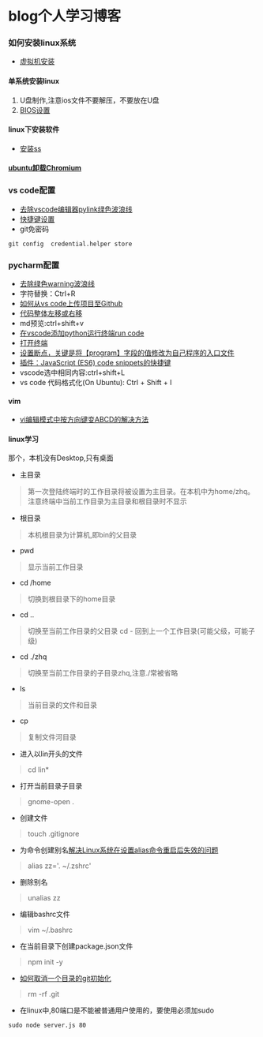 # blog个人学习博客
### 如何安装linux系统
* [虚拟机安装](https://xiedaimala.com/tasks/11ad5683-7e18-4883-879d-8425e6a6ceb7video_tutorials/7e65ef68-50e1-49a8-9c44-7f9b2772d0ae)
#### 单系统安装linux
1. U盘制作,注意ios文件不要解压，不要放在U盘
2. [BIOS设置](https://ywnz.com/linuxjc/3803.html)
#### linux下安装软件
* [安装ss](https://github.com/Shadowsocks-Wiki/shadowsocks/blob/master/6-linux-setup-guide-cn.md)

#### [ubuntu卸载Chromium](https://www.jianshu.com/p/3d4c4d415442)


### vs code配置
* [去除vscode编辑器pylink绿色波浪线](https://www.jianshu.com/p/6a125a2ae7f2)
* [快捷键设置](https://jingyan.baidu.com/article/9faa7231ef1383473c28cb12.html)
* git免密码
```
git config  credential.helper store     
```
### pycharm配置
* [去除绿色warning波浪线](https://blog.csdn.net/xiemanr/article/details/72583718)
* 字符替换：Ctrl+R
* [如何从vs code上传项目至Github](https://www.jianshu.com/p/154322554d9d)
* [代码整体左移或右移](https://blog.csdn.net/yihaizhiyan/article/details/39529659)
* md预览:ctrl+shift+v
* [在vscode添加python运行终端run code](https://blog.csdn.net/qq_36770306/article/details/83782451)
* [打开终端](https://blog.csdn.net/MengRui2333/article/details/82707948)
* [设置断点，关键是将【program】字段的值修改为自己程序的入口文件](https://www.jianshu.com/p/dfa9595d74bf)
* [插件：JavaScript (ES6) code snippets的快捷键](https://www.jianshu.com/p/c56ea43b2b34)
* vscode选中相同内容:ctrl+shift+L
* vs code 代码格式化(On Ubuntu): Ctrl + Shift + I

#### vim
* [vi编辑模式中按方向键变ABCD的解决方法](https://blog.csdn.net/leem1986/article/details/80100804)

#### linux学习
那个，本机没有Desktop,只有桌面
* 主目录
> 第一次登陆终端时的工作目录将被设置为主目录。在本机中为home/zhq。注意终端中当前工作目录为主目录和根目录时不显示
* 根目录
> 本机根目录为计算机,即bin的父目录
* pwd
> 显示当前工作目录
* cd /home
> 切换到根目录下的home目录
* cd ..
> 切换至当前工作目录的父目录
cd -
> 回到上一个工作目录(可能父级，可能子级)
* cd ./zhq
> 切换至当前工作目录的子目录zhq,注意./常被省略
* ls
> 当前目录的文件和目录
* cp
> 复制文件河目录
* 进入以lin开头的文件
> cd lin*
* 打开当前目录子目录
> gnome-open .
* 创建文件
> touch .gitignore
* 为命令创建别名[解决Linux系统在设置alias命令重启后失效的问题](https://blog.csdn.net/qianfu111/article/details/45221131)
> alias zz='. ~/.zshrc'
* 删除别名
> unalias zz
* 编辑bashrc文件
> vim ~/.bashrc
* 在当前目录下创建package.json文件
> npm init -y
* [如何取消一个目录的git初始化](https://segmentfault.com/q/1010000006717152)
> rm -rf .git
* 在linux中,80端口是不能被普通用户使用的，要使用必须加sudo
```
sudo node server.js 80
```

